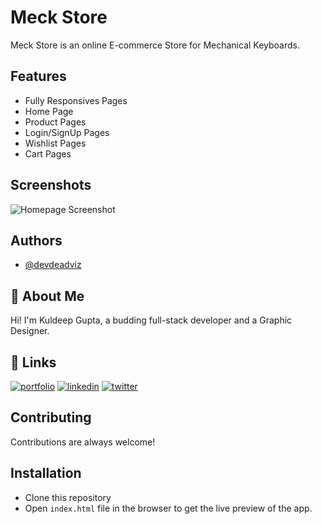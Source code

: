 
# Meck Store

Meck Store is an online E-commerce Store for Mechanical Keyboards.




## Features

- Fully Responsives Pages
- Home Page
- Product Pages
- Login/SignUp Pages
- Wishlist Pages
- Cart Pages

## Screenshots

![Homepage Screenshot](https://user-images.githubusercontent.com/54413717/153729245-288ba8ca-e547-4aa7-a201-44f79a15170f.png)


## Authors

- [@devdeadviz](https://github.com/devdeadviz)


## 🚀 About Me
Hi! I'm Kuldeep Gupta, a budding full-stack developer and a Graphic Designer.


## 🔗 Links
[![portfolio](https://img.shields.io/badge/my_portfolio-000?style=for-the-badge&logo=ko-fi&logoColor=white)](https://kuldeepgupta.netlify.app/)
[![linkedin](https://img.shields.io/badge/linkedin-0A66C2?style=for-the-badge&logo=linkedin&logoColor=white)](https://www.linkedin.com/in/devdeadviz/)
[![twitter](https://img.shields.io/badge/twitter-1DA1F2?style=for-the-badge&logo=twitter&logoColor=white)](https://twitter.com/devdeadviz)


## Contributing

Contributions are always welcome!


## Installation

- Clone this repository
- Open `index.html` file in the browser to get the live preview of the app.

    